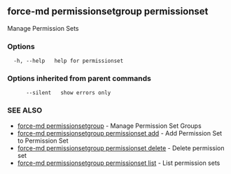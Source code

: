 ## force-md permissionsetgroup permissionset

Manage Permission Sets

### Options

```
  -h, --help   help for permissionset
```

### Options inherited from parent commands

```
      --silent   show errors only
```

### SEE ALSO

* [force-md permissionsetgroup](force-md_permissionsetgroup.md)	 - Manage Permission Set Groups
* [force-md permissionsetgroup permissionset add](force-md_permissionsetgroup_permissionset_add.md)	 - Add Permission Set to Permission Set
* [force-md permissionsetgroup permissionset delete](force-md_permissionsetgroup_permissionset_delete.md)	 - Delete permission set
* [force-md permissionsetgroup permissionset list](force-md_permissionsetgroup_permissionset_list.md)	 - List permission sets

